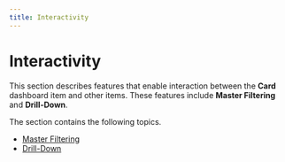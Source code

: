 ```yaml
---
title: Interactivity
---
```

# Interactivity
This section describes features that enable interaction between the **Card** dashboard item and other items. These features include **Master Filtering** and **Drill-Down**.

The section contains the following topics.
* [Master Filtering](../../../../../dashboard-for-desktop/articles/dashboard-designer/designing-dashboard-items/cards/interactivity/master-filtering.md)
* [Drill-Down](../../../../../dashboard-for-desktop/articles/dashboard-designer/designing-dashboard-items/cards/interactivity/drill-down.md)